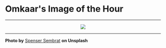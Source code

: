 # Omkaar's Image of the Hour

---

<div align="center">

<a href="https://unsplash.com/photos/people-walk-in-the-rain-under-umbrellas-iPSQlp4rOpI">
  <img src="https://images.unsplash.com/photo-1751076547687-a7f17a14cd38?crop=entropy&cs=tinysrgb&fit=max&fm=jpg&ixid=M3w3NjA2Nzh8MHwxfHJhbmRvbXx8fHx8fHx8fDE3NTI3Nzg4MDB8&ixlib=rb-4.1.0&q=80&w=1080" style="max-width:100%; height:auto;">
</a>



</div>

---

**Photo by** [Spenser Sembrat](https://unsplash.com/@spensersembrat) **on Unsplash**
